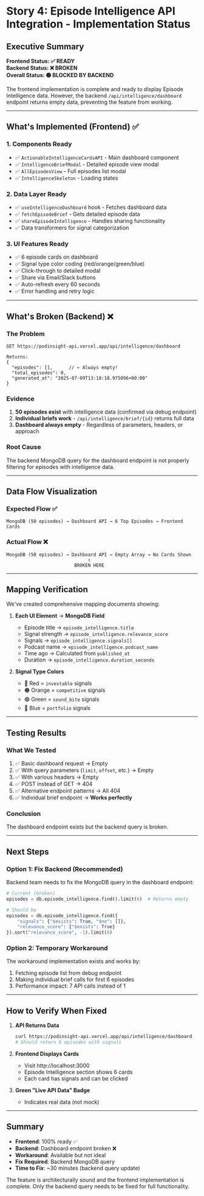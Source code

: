 # Story 4: Episode Intelligence API Integration - Implementation Status

## Executive Summary

**Frontend Status: ✅ READY**  
**Backend Status: ❌ BROKEN**  
**Overall Status: 🟡 BLOCKED BY BACKEND**

The frontend implementation is complete and ready to display Episode Intelligence data. However, the backend `/api/intelligence/dashboard` endpoint returns empty data, preventing the feature from working.

---

## What's Implemented (Frontend) ✅

### 1. Components Ready
- ✅ `ActionableIntelligenceCardsAPI` - Main dashboard component
- ✅ `IntelligenceBriefModal` - Detailed episode view modal
- ✅ `AllEpisodesView` - Full episodes list modal
- ✅ `IntelligenceSkeleton` - Loading states

### 2. Data Layer Ready
- ✅ `useIntelligenceDashboard` hook - Fetches dashboard data
- ✅ `fetchEpisodeBrief` - Gets detailed episode data
- ✅ `shareEpisodeIntelligence` - Handles sharing functionality
- ✅ Data transformers for signal categorization

### 3. UI Features Ready
- ✅ 6 episode cards on dashboard
- ✅ Signal type color coding (red/orange/green/blue)
- ✅ Click-through to detailed modal
- ✅ Share via Email/Slack buttons
- ✅ Auto-refresh every 60 seconds
- ✅ Error handling and retry logic

---

## What's Broken (Backend) ❌

### The Problem
```
GET https://podinsight-api.vercel.app/api/intelligence/dashboard

Returns:
{
  "episodes": [],      // ← Always empty!
  "total_episodes": 0,
  "generated_at": "2025-07-09T13:18:18.975096+00:00"
}
```

### Evidence
1. **50 episodes exist** with intelligence data (confirmed via debug endpoint)
2. **Individual briefs work** - `/api/intelligence/brief/{id}` returns full data
3. **Dashboard always empty** - Regardless of parameters, headers, or approach

### Root Cause
The backend MongoDB query for the dashboard endpoint is not properly filtering for episodes with intelligence data.

---

## Data Flow Visualization

### Expected Flow ✅
```
MongoDB (50 episodes) → Dashboard API → 6 Top Episodes → Frontend Cards
```

### Actual Flow ❌
```
MongoDB (50 episodes) → Dashboard API → Empty Array → No Cards Shown
                              ↑
                         BROKEN HERE
```

---

## Mapping Verification

We've created comprehensive mapping documents showing:

1. **Each UI Element** → **MongoDB Field**
   - Episode title → `episode_intelligence.title`
   - Signal strength → `episode_intelligence.relevance_score`
   - Signals → `episode_intelligence.signals[]`
   - Podcast name → `episode_intelligence.podcast_name`
   - Time ago → Calculated from `published_at`
   - Duration → `episode_intelligence.duration_seconds`

2. **Signal Type Colors**
   - 🔴 Red = `investable` signals
   - 🟠 Orange = `competitive` signals
   - 🟢 Green = `sound_bite` signals
   - 🔵 Blue = `portfolio` signals

---

## Testing Results

### What We Tested
1. ✅ Basic dashboard request → Empty
2. ✅ With query parameters (`limit`, `offset`, etc.) → Empty
3. ✅ With various headers → Empty
4. ✅ POST instead of GET → 404
5. ✅ Alternative endpoint patterns → All 404
6. ✅ Individual brief endpoint → **Works perfectly**

### Conclusion
The dashboard endpoint exists but the backend query is broken.

---

## Next Steps

### Option 1: Fix Backend (Recommended)
Backend team needs to fix the MongoDB query in the dashboard endpoint:

```python
# Current (broken)
episodes = db.episode_intelligence.find().limit(6)  # Returns empty

# Should be
episodes = db.episode_intelligence.find({
    "signals": {"$exists": True, "$ne": []},
    "relevance_score": {"$exists": True}
}).sort("relevance_score", -1).limit(6)
```

### Option 2: Temporary Workaround
The workaround implementation exists and works by:
1. Fetching episode list from debug endpoint
2. Making individual brief calls for first 6 episodes
3. Performance impact: 7 API calls instead of 1

---

## How to Verify When Fixed

1. **API Returns Data**
   ```bash
   curl https://podinsight-api.vercel.app/api/intelligence/dashboard
   # Should return 6 episodes with signals
   ```

2. **Frontend Displays Cards**
   - Visit http://localhost:3000
   - Episode Intelligence section shows 6 cards
   - Each card has signals and can be clicked

3. **Green "Live API Data" Badge**
   - Indicates real data (not mock)

---

## Summary

- **Frontend**: 100% ready ✅
- **Backend**: Dashboard endpoint broken ❌
- **Workaround**: Available but not ideal
- **Fix Required**: Backend MongoDB query
- **Time to Fix**: ~30 minutes (backend query update)

The feature is architecturally sound and the frontend implementation is complete. Only the backend query needs to be fixed for full functionality.